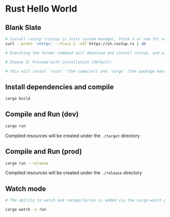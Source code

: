 # Rust Hello World

## Blank Slate

```bash
# Install rustup (rustup is rusts system manager, think n or nvm for node)
curl --proto '=https' --tlsv1.2 -sSf https://sh.rustup.rs | sh

# Executing the former command will download and install rustup, and will drop you into a command prompt

# Choose 1) Proceed with installation (default)

# this will instal `rustc` (the compiler) and `cargo` (the package manager)
```

## Install dependencies and compile
```bash
cargo build
```

## Compile and Run (dev)

```bash
cargo run
```

Compiled resources will be created under the `./target` directory

## Compile and Run (prod)

```bash
cargo run --release
```

Compiled resources will be created under the `./release` directory

## Watch mode
```bash
# The ability to watch and recompile/run is added via the cargo-watch package. It's listed in this projects deps and will be installed and compiled in the fist step from above.

cargo watch -x run
```